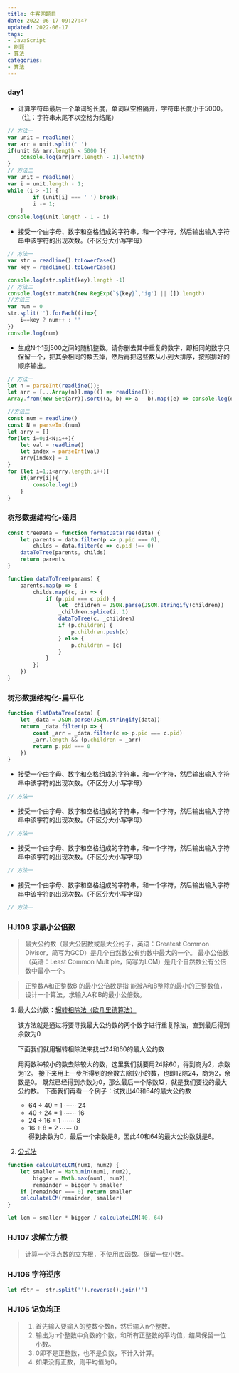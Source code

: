 ```yaml
---
title: 牛客网题目
date: 2022-06-17 09:27:47
updated: 2022-06-17
tags:
- JavaScript
- 刷题
- 算法
categories:
- 算法
---
```


### day1

- 计算字符串最后一个单词的长度，单词以空格隔开，字符串长度小于5000。（注：字符串末尾不以空格为结尾）

```JavaScript
// 方法一
var unit = readline()
var arr = unit.split(' ')
if(unit && arr.length < 5000 ){
    console.log(arr[arr.length - 1].length)
}
// 方法二
var unit = readline()
var i = unit.length - 1;
while (i > -1) {
        if (unit[i] === ' ') break;
        i -= 1;
    }
console.log(unit.length - 1 - i)
```

- 接受一个由字母、数字和空格组成的字符串，和一个字符，然后输出输入字符串中该字符的出现次数。（不区分大小写字母）

```JavaScript
// 方法一
var str = readline().toLowerCase()
var key = readline().toLowerCase() 

console.log(str.split(key).length -1)
// 方法二
console.log(str.match(new RegExp(`${key}`,'ig') || []).length)
//方法三
var num = 0
str.split('').forEach((i)=>{
    i==key ? num++ : ''
})
console.log(num)
```

- 生成N个1到500之间的随机整数。请你删去其中重复的数字，即相同的数字只保留一个，把其余相同的数去掉，然后再把这些数从小到大排序，按照排好的顺序输出。

```JavaScript
// 方法一
let n = parseInt(readline());
let arr = [...Array(n)].map(() => readline());
Array.from(new Set(arr)).sort((a, b) => a - b).map((e) => console.log(e));

//方法二
const num = readline()
const N = parseInt(num)
let arry = []
for(let i=0;i<N;i++){
    let val = readline()
    let index = parseInt(val)
    arry[index] = 1
}
for (let i=1;i<arry.length;i++){
    if(arry[i]){
        console.log(i)
    }
}

```

### 树形数据结构化-递归

```JavaScript
const treeData = function formatDataTree(data) {
    let parents = data.filter(p => p.pid === 0),
        childs = data.filter(c => c.pid !== 0)
    dataToTree(parents, childs)
    return parents
}

function dataToTree(params) {
    parents.map(p => {
        childs.map((c, i) => {
            if (p.pid === c.pid) {
                let _children = JSON.parse(JSON.stringify(children))
                _children.splice(i, 1)
                dataToTree(c, _children)
                if (p.children) {
                    p.children.push(c)
                } else {
                    p.children = [c]
                }
            }
        })
    })
}
```

### 树形数据结构化-扁平化

```JavaScript
function flatDataTree(data) {
    let _data = JSON.parse(JSON.stringify(data))
    return _data.filter(p => {
        const _arr = _data.filter(c => p.pid === c.pid)
        _arr.length && (p.children = _arr)
        return p.pid === 0
    })
}
```

- 接受一个由字母、数字和空格组成的字符串，和一个字符，然后输出输入字符串中该字符的出现次数。（不区分大小写字母）

```JavaScript
// 方法一

```

- 接受一个由字母、数字和空格组成的字符串，和一个字符，然后输出输入字符串中该字符的出现次数。（不区分大小写字母）

```JavaScript
// 方法一

```

- 接受一个由字母、数字和空格组成的字符串，和一个字符，然后输出输入字符串中该字符的出现次数。（不区分大小写字母）

```JavaScript
// 方法一

```

- 接受一个由字母、数字和空格组成的字符串，和一个字符，然后输出输入字符串中该字符的出现次数。（不区分大小写字母）

```JavaScript
// 方法一

```

### HJ108 求最小公倍数

> 最大公约数（最大公因数或最大公约子，英语：Greatest Common Divisor，简写为GCD）是几个自然数公有约数中最大的一个。
> 最小公倍数（英语：Least Common Multiple，简写为LCM）是几个自然数公有公倍数中最小一个。

> 正整数A和正整数B 的最小公倍数是指 能被A和B整除的最小的正整数值，设计一个算法，求输入A和B的最小公倍数。

1. 最大公约数：[辗转相除法（欧几里德算法）](https://www.idomaths.com/zh-Hant/hcflcm.php#euclid)

    该方法就是通过将要寻找最大公约数的两个数字进行重复除法，直到最后得到余数为0

    下面我们就用辗转相除法来找出24和60的最大公约数

    用两数种较小的数去除较大的数，这里我们就要用24除60，得到商为2，余数为12。
    接下来用上一步所得到的余数去除较小的数，也即12除24，商为2，余数是0。
    既然已经得到余数为0，那么最后一个除数12，就是我们要找的最大公约数。
    下面我们再看一个例子：试找出40和64的最大公约数

    - 64 ÷ 40 = 1 ⋯⋯ 24
    - 40 ÷ 24 = 1 ⋯⋯ 16
    - 24 ÷ 16 = 1 ⋯⋯ 8
    - 16 ÷ 8 = 2 ⋯⋯ 0  
    得到余数为0，最后一个余数是8，因此40和64的最大公约数就是8。

2. [公式法](https://www.idomaths.com/zh-Hant/hcflcm.php#formula)

```js
function calculateLCM(num1, num2) {
    let smaller = Math.min(num1, num2),
        bigger = Math.max(num1, num2),
        remainder = bigger % smaller
    if (remainder === 0) return smaller
    calculateLCM(remainder, smaller)
}

let lcm = smaller * bigger / calculateLCM(40, 64)

```

### HJ107 求解立方根

>计算一个浮点数的立方根，不使用库函数。保留一位小数。

### HJ106 字符逆序

```js
let rStr =  str.split('').reverse().join('')
```

### HJ105 记负均正

> 1. 首先输入要输入的整数个数n，然后输入n个整数。
> 2. 输出为n个整数中负数的个数，和所有正整数的平均值，结果保留一位小数。
> 3. 0即不是正整数，也不是负数，不计入计算。
> 4. 如果没有正数，则平均值为0。
